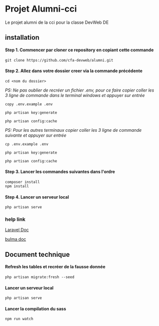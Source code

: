 # Projet Alumni-cci

<p>Le projet alumni de la cci pour la classe DevWeb DE</p>


## installation

#### Step 1. Commencer par cloner ce repository en copiant cette commande
`git clone https://github.com/cfa-devweb/alumni.git`

#### Step 2. Allez dans votre dossier creer via la commande précédente
`cd <nom du dossier>`

*PS: Ne pas oublier de recréer un fichier .env, pour ce faire copier coller les 3 ligne de commande dans le terminal windows et appuyer sur entrée*

```
copy .env.example .env

php artisan key:generate

php artisan config:cache
```

*PS: Pour les autres terminaux copier coller les 3 ligne de commande suivante et appuyer sur entrée*

```
cp .env.example .env

php artisan key:generate

php artisan config:cache
```
#### Step 3. Lancer les commandes suivantes dans l'ordre

`composer install`  
`npm install`

#### Step 4. Lancer un serveur local

`php artisan serve`

### help link

[Laravel Doc](https://laravel.com/) 

[bulma doc](https://bulma.io/)


## Document technique

#### Refresh les tables et recréer de la fausse donnée
`php artisan migrate:fresh --seed`

#### Lancer un serveur local

`php artisan serve`

#### Lancer la compilation du sass

`npm run watch`


